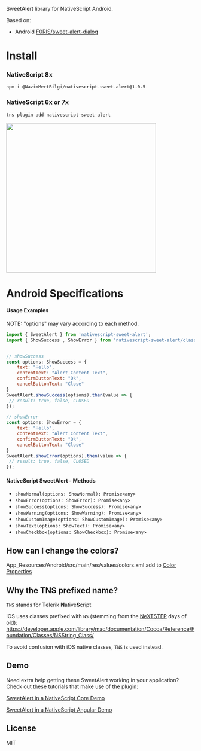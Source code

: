 SweetAlert library for NativeScript Android.

Based on:

- Android [F0RIS/sweet-alert-dialog](https://github.com/F0RIS/sweet-alert-dialog)

# Install

### NativeScript 8x

```bash
npm i @NazimMertBilgi/nativescript-sweet-alert@1.0.5
```

### NativeScript 6x or 7x

```bash
tns plugin add nativescript-sweet-alert
```

<img src="android_example.gif" width="400">





# Android Specifications

#### Usage Examples

NOTE: "options" may vary according to each method.

```js
import { SweetAlert } from 'nativescript-sweet-alert';
import { ShowSuccess , ShowError } from 'nativescript-sweet-alert/classes';


// showSuccess
const options: ShowSuccess = {
    text: "Hello",
    contentText: "Alert Content Text",
    confirmButtonText: "Ok",
    cancelButtonText: "Close"
}
SweetAlert.showSuccess(options).then(value => {
 // result: true, false, CLOSED    
});

// showError
const options: ShowError = {
    text: "Hello",
    contentText: "Alert Content Text",
    confirmButtonText: "Ok",
    cancelButtonText: "Close"
}
SweetAlert.showError(options).then(value => {
 // result: true, false, CLOSED    
});

```

#### NativeScript SweetAlert - Methods

- `showNormal(options: ShowNormal): Promise<any>`
- `showError(options: ShowError): Promise<any>`
- `showSuccess(options: ShowSuccess): Promise<any>`
- `showWarning(options: ShowWarning): Promise<any>`
- `showCustomImage(options: ShowCustomImage): Promise<any>`
- `showText(options: ShowText): Promise<any>`
- `showCheckbox(options: ShowCheckbox): Promise<any>`


## How can I change the colors?

App_Resources/Android/src/main/res/values/colors.xml add to [Color Properties](https://github.com/F0RIS/sweet-alert-dialog/blob/master/library/src/main/res/values/colors.xml)


## Why the TNS prefixed name?

`TNS` stands for **T**elerik **N**ative**S**cript

iOS uses classes prefixed with `NS` (stemming from the [NeXTSTEP](https://en.wikipedia.org/wiki/NeXTSTEP) days of old):
https://developer.apple.com/library/mac/documentation/Cocoa/Reference/Foundation/Classes/NSString_Class/

To avoid confusion with iOS native classes, `TNS` is used instead.

## Demo

Need extra help getting these SweetAlert working in your application? Check out these tutorials that make use of the plugin:

[SweetAlert in a NativeScript Core Demo](https://github.com/NazimMertBilgi/nativescript-sweet-alert/blob/master/demo/app/home/home-page.ts)

[SweetAlert in a NativeScript Angular Demo](https://github.com/NazimMertBilgi/nativescript-sweet-alert/blob/master/demo-angular/src/app/home/home.component.ts)

## License

MIT
